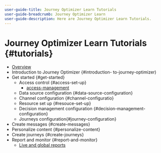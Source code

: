 ```yaml
---
user-guide-title: Journey Optimizer Learn Tutorials
user-guide-breadcrumb: Journey Optimizer Learn
user-guide-description: Here are Journey Optimizer Learn Tutorials.
---
```


# Journey Optimizer Learn Tutorials {#tutorials}

+ [Overview](overview.md)
+ Introduction to Journey Optimizer {#introduction- to-journey-optimizer)
+ Get started {#get-started}
  + Access control {#access-set-up}
    + [access-management](/help/tutorials/set-up-access/access-management.md)
  + Data source configuration {#data-source-configuration}
  + Channel configuration {#channel-configuratio}
  + Resource set up {#resouce-set-up}
  + Decision management configuration {#decision-management-configuration}
  + Journeys configuration{#journey-configuration}
+ Create messages {#create-messages}
+ Personalize content {#personalize-content}
+ Create journeys {#create-journeys}
+ Report and monitor {#report-and-monitor}
  + [Live and global reports](/help/tutorials/report-and-monitor/live-and-global-reports.md)
